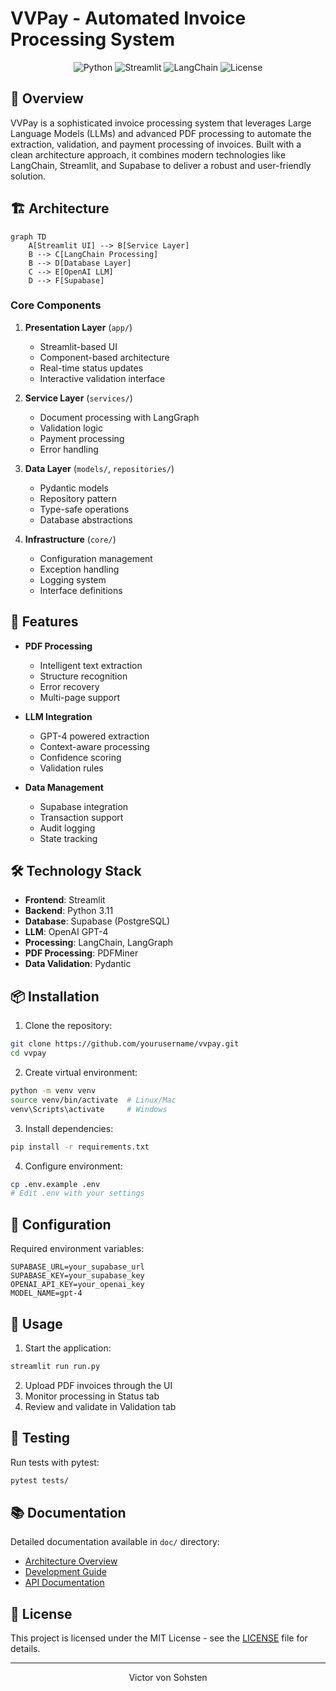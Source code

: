 # VVPay - Automated Invoice Processing System

<div align="center">

![Python](https://img.shields.io/badge/python-3.11-blue.svg)
![Streamlit](https://img.shields.io/badge/streamlit-1.29.0-FF4B4B.svg)
![LangChain](https://img.shields.io/badge/langchain-0.1.0-green.svg)
![License](https://img.shields.io/badge/license-MIT-blue.svg)

</div>

## 🌟 Overview

VVPay is a sophisticated invoice processing system that leverages Large Language Models (LLMs) and advanced PDF processing to automate the extraction, validation, and payment processing of invoices. Built with a clean architecture approach, it combines modern technologies like LangChain, Streamlit, and Supabase to deliver a robust and user-friendly solution.

## 🏗️ Architecture

```mermaid
graph TD
    A[Streamlit UI] --> B[Service Layer]
    B --> C[LangChain Processing]
    B --> D[Database Layer]
    C --> E[OpenAI LLM]
    D --> F[Supabase]
```

### Core Components

1. **Presentation Layer** (`app/`)
   - Streamlit-based UI
   - Component-based architecture
   - Real-time status updates
   - Interactive validation interface

2. **Service Layer** (`services/`)
   - Document processing with LangGraph
   - Validation logic
   - Payment processing
   - Error handling

3. **Data Layer** (`models/`, `repositories/`)
   - Pydantic models
   - Repository pattern
   - Type-safe operations
   - Database abstractions

4. **Infrastructure** (`core/`)
   - Configuration management
   - Exception handling
   - Logging system
   - Interface definitions

## 🚀 Features

- **PDF Processing**
  - Intelligent text extraction
  - Structure recognition
  - Error recovery
  - Multi-page support

- **LLM Integration**
  - GPT-4 powered extraction
  - Context-aware processing
  - Confidence scoring
  - Validation rules

- **Data Management**
  - Supabase integration
  - Transaction support
  - Audit logging
  - State tracking

## 🛠️ Technology Stack

- **Frontend**: Streamlit
- **Backend**: Python 3.11
- **Database**: Supabase (PostgreSQL)
- **LLM**: OpenAI GPT-4
- **Processing**: LangChain, LangGraph
- **PDF Processing**: PDFMiner
- **Data Validation**: Pydantic

## 📦 Installation

1. Clone the repository:
```bash
git clone https://github.com/yourusername/vvpay.git
cd vvpay
```

2. Create virtual environment:
```bash
python -m venv venv
source venv/bin/activate  # Linux/Mac
venv\Scripts\activate     # Windows
```

3. Install dependencies:
```bash
pip install -r requirements.txt
```

4. Configure environment:
```bash
cp .env.example .env
# Edit .env with your settings
```

## 🔧 Configuration

Required environment variables:
```env
SUPABASE_URL=your_supabase_url
SUPABASE_KEY=your_supabase_key
OPENAI_API_KEY=your_openai_key
MODEL_NAME=gpt-4
```

## 🚦 Usage

1. Start the application:
```bash
streamlit run run.py
```

2. Upload PDF invoices through the UI
3. Monitor processing in Status tab
4. Review and validate in Validation tab

## 🧪 Testing

Run tests with pytest:
```bash
pytest tests/
```

## 📚 Documentation

Detailed documentation available in `doc/` directory:
- [Architecture Overview](doc/ARCHITECTURE.md)
- [Development Guide](doc/DEVELOPMENT.md)
- [API Documentation](doc/API.md)


## 📄 License

This project is licensed under the MIT License - see the [LICENSE](LICENSE) file for details.


---

<div align="center">
Victor von Sohsten
</div>